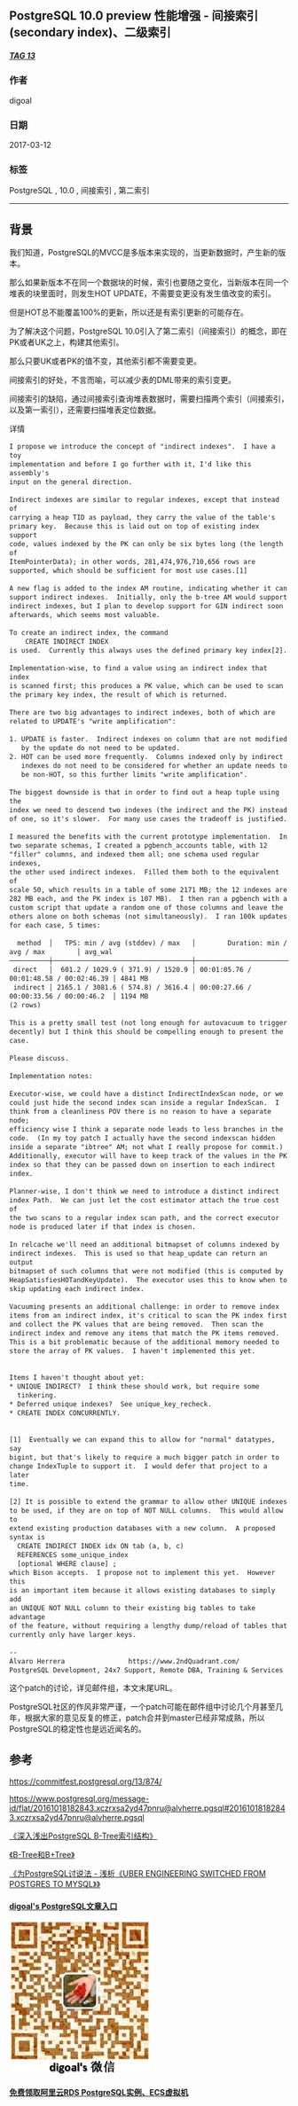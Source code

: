 ## PostgreSQL 10.0 preview 性能增强 - 间接索引(secondary index)、二级索引   
##### [TAG 13](../class/13.md)
                                                        
### 作者                                                                                                     
digoal                                                   
                                                          
### 日期                                                     
2017-03-12                                                    
                                                      
### 标签                                                   
PostgreSQL , 10.0 , 间接索引 , 第二索引    
                                                        
----                                                  
                                                           
## 背景                                 
我们知道，PostgreSQL的MVCC是多版本来实现的，当更新数据时，产生新的版本。  
  
那么如果新版本不在同一个数据块的时候，索引也要随之变化，当新版本在同一个堆表的块里面时，则发生HOT UPDATE，不需要变更没有发生值改变的索引。  
  
但是HOT总不能覆盖100%的更新，所以还是有索引更新的可能存在。  
  
为了解决这个问题，PostgreSQL 10.0引入了第二索引（间接索引）的概念，即在PK或者UK之上，构建其他索引。  
  
那么只要UK或者PK的值不变，其他索引都不需要变更。  
  
间接索引的好处，不言而喻，可以减少表的DML带来的索引变更。  
  
间接索引的缺陷，通过间接索引查询堆表数据时，需要扫描两个索引（间接索引，以及第一索引），还需要扫描堆表定位数据。  
  
详情  
  
```  
I propose we introduce the concept of "indirect indexes".  I have a toy  
implementation and before I go further with it, I'd like this assembly's  
input on the general direction.  
  
Indirect indexes are similar to regular indexes, except that instead of  
carrying a heap TID as payload, they carry the value of the table's  
primary key.  Because this is laid out on top of existing index support  
code, values indexed by the PK can only be six bytes long (the length of  
ItemPointerData); in other words, 281,474,976,710,656 rows are  
supported, which should be sufficient for most use cases.[1]  
  
A new flag is added to the index AM routine, indicating whether it can  
support indirect indexes.  Initially, only the b-tree AM would support  
indirect indexes, but I plan to develop support for GIN indirect soon  
afterwards, which seems most valuable.  
  
To create an indirect index, the command  
    CREATE INDIRECT INDEX  
is used.  Currently this always uses the defined primary key index[2].  
  
Implementation-wise, to find a value using an indirect index that index  
is scanned first; this produces a PK value, which can be used to scan  
the primary key index, the result of which is returned.  
  
There are two big advantages to indirect indexes, both of which are  
related to UPDATE's "write amplification":  
  
1. UPDATE is faster.  Indirect indexes on column that are not modified  
   by the update do not need to be updated.  
2. HOT can be used more frequently.  Columns indexed only by indirect  
   indexes do not need to be considered for whether an update needs to  
   be non-HOT, so this further limits "write amplification".  
  
The biggest downside is that in order to find out a heap tuple using the  
index we need to descend two indexes (the indirect and the PK) instead  
of one, so it's slower.  For many use cases the tradeoff is justified.  
  
I measured the benefits with the current prototype implementation.  In  
two separate schemas, I created a pgbench_accounts table, with 12  
"filler" columns, and indexed them all; one schema used regular indexes,  
the other used indirect indexes.  Filled them both to the equivalent of  
scale 50, which results in a table of some 2171 MB; the 12 indexes are  
282 MB each, and the PK index is 107 MB).  I then ran a pgbench with a  
custom script that update a random one of those columns and leave the  
others alone on both schemas (not simultaneously).  I ran 100k updates  
for each case, 5 times:  
  
  method  │   TPS: min / avg (stddev) / max   │        Duration: min / avg / max        │ avg_wal   
──────────┼───────────────────────────────────┼─────────────────────────────────────────┼─────────  
 direct   │  601.2 / 1029.9 ( 371.9) / 1520.9 │ 00:01:05.76 / 00:01:48.58 / 00:02:46.39 │ 4841 MB  
 indirect │ 2165.1 / 3081.6 ( 574.8) / 3616.4 │ 00:00:27.66 / 00:00:33.56 / 00:00:46.2  │ 1194 MB  
(2 rows)  
  
This is a pretty small test (not long enough for autovacuum to trigger  
decently) but I think this should be compelling enough to present the  
case.  
  
Please discuss.  
  
Implementation notes:  
  
Executor-wise, we could have a distinct IndirectIndexScan node, or we  
could just hide the second index scan inside a regular IndexScan.  I  
think from a cleanliness POV there is no reason to have a separate node;  
efficiency wise I think a separate node leads to less branches in the  
code.  (In my toy patch I actually have the second indexscan hidden  
inside a separate "ibtree" AM; not what I really propose for commit.)  
Additionally, executor will have to keep track of the values in the PK  
index so that they can be passed down on insertion to each indirect  
index.  
  
Planner-wise, I don't think we need to introduce a distinct indirect  
index Path.  We can just let the cost estimator attach the true cost of  
the two scans to a regular index scan path, and the correct executor  
node is produced later if that index is chosen.  
  
In relcache we'll need an additional bitmapset of columns indexed by  
indirect indexes.  This is used so that heap_update can return an output  
bitmapset of such columns that were not modified (this is computed by  
HeapSatisfiesHOTandKeyUpdate).  The executor uses this to know when to  
skip updating each indirect index.  
  
Vacuuming presents an additional challenge: in order to remove index  
items from an indirect index, it's critical to scan the PK index first  
and collect the PK values that are being removed.  Then scan the  
indirect index and remove any items that match the PK items removed.  
This is a bit problematic because of the additional memory needed to   
store the array of PK values.  I haven't implemented this yet.  
  
  
Items I haven't thought about yet:  
* UNIQUE INDIRECT?  I think these should work, but require some  
  tinkering.  
* Deferred unique indexes?  See unique_key_recheck.  
* CREATE INDEX CONCURRENTLY.  
  
  
[1]  Eventually we can expand this to allow for "normal" datatypes, say  
bigint, but that's likely to require a much bigger patch in order to  
change IndexTuple to support it.  I would defer that project to a later  
time.  
  
[2] It is possible to extend the grammar to allow other UNIQUE indexes  
to be used, if they are on top of NOT NULL columns.  This would allow to  
extend existing production databases with a new column.  A proposed  
syntax is   
  CREATE INDIRECT INDEX idx ON tab (a, b, c)  
  REFERENCES some_unique_index  
  [optional WHERE clause] ;  
which Bison accepts.  I propose not to implement this yet.  However this  
is an important item because it allows existing databases to simply add  
an UNIQUE NOT NULL column to their existing big tables to take advantage  
of the feature, without requiring a lengthy dump/reload of tables that  
currently only have larger keys.  
  
--   
Álvaro Herrera                https://www.2ndQuadrant.com/  
PostgreSQL Development, 24x7 Support, Remote DBA, Training & Services  
```  
  
这个patch的讨论，详见邮件组，本文末尾URL。  
  
PostgreSQL社区的作风非常严谨，一个patch可能在邮件组中讨论几个月甚至几年，根据大家的意见反复的修正，patch合并到master已经非常成熟，所以PostgreSQL的稳定性也是远近闻名的。  
        
## 参考        
https://commitfest.postgresql.org/13/874/    
    
https://www.postgresql.org/message-id/flat/20161018182843.xczrxsa2yd47pnru@alvherre.pgsql#20161018182843.xczrxsa2yd47pnru@alvherre.pgsql  
      
[《深入浅出PostgreSQL B-Tree索引结构》](../201605/20160528_01.md)  
  
[《B-Tree和B+Tree》](../201606/20160610_01.md)   
  
[《为PostgreSQL讨说法 - 浅析《UBER ENGINEERING SWITCHED FROM POSTGRES TO MYSQL》》](../201607/20160728_01.md)  
  
  
  
  
  
  
  
  
  
  
  
  
  
  
  
#### [digoal's PostgreSQL文章入口](https://github.com/digoal/blog/blob/master/README.md "22709685feb7cab07d30f30387f0a9ae")
  
  
![digoal's weixin](../pic/digoal_weixin.jpg "f7ad92eeba24523fd47a6e1a0e691b59")
  
  
  
  
  
  
  
  
#### [免费领取阿里云RDS PostgreSQL实例、ECS虚拟机](https://www.aliyun.com/database/postgresqlactivity "57258f76c37864c6e6d23383d05714ea")
  

